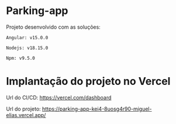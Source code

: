 # Parking-app
  Projeto desenvolvido com as soluções:
  
    Angular: v15.0.0
    
    Nodejs: v18.15.0
    
    Npm: v9.5.0

# Implantação do projeto no Vercel 
  Url do CI/CD: https://vercel.com/dashboard 
  
  Url do projeto: https://parking-app-kei4-8uosg4r90-miguel-elias.vercel.app/
